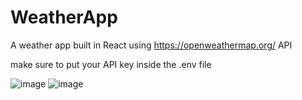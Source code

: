# WeatherApp
A weather app built in React using https://openweathermap.org/ API


make sure to put your API key inside the .env file

![image](https://github.com/user-attachments/assets/d6027fbf-0d3a-4e33-acfd-218b17226bc7)
![image](https://github.com/user-attachments/assets/194e2c58-9c02-4508-8edd-43f66d195880)
